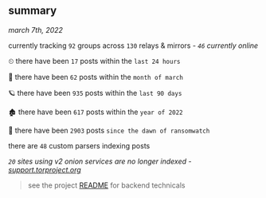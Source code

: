 
## summary
_march 7th, 2022_

currently tracking `92` groups across `130` relays & mirrors - _`46` currently online_

⏲ there have been `17` posts within the `last 24 hours`

🦈 there have been `62` posts within the `month of march`

🪐 there have been `935` posts within the `last 90 days`

🏚 there have been `617` posts within the `year of 2022`

🦕 there have been `2903` posts `since the dawn of ransomwatch`

there are `48` custom parsers indexing posts

_`20` sites using v2 onion services are no longer indexed - [support.torproject.org](https://support.torproject.org/onionservices/v2-deprecation/)_

> see the project [README](https://github.com/thetanz/ransomwatch#ransomwatch--) for backend technicals

